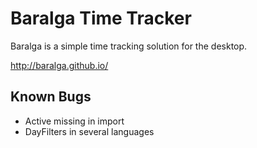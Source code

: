 Baralga Time Tracker
====================
Baralga is a simple time tracking solution for the desktop.

http://baralga.github.io/

Known Bugs
---------------------
* Active missing in import
* DayFilters in several languages
